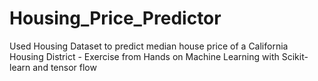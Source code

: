 # Housing_Price_Predictor
Used Housing Dataset to predict median house price of a California  Housing District -  Exercise from Hands on Machine Learning with Scikit-learn and tensor flow 
